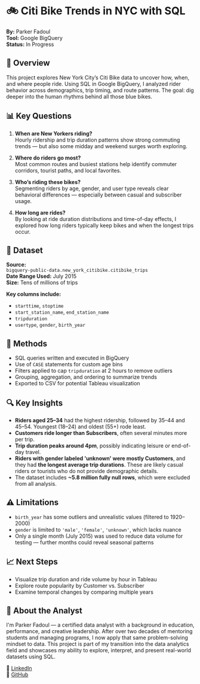 # 🚲 Citi Bike Trends in NYC with SQL

**By:** Parker Fadoul  
**Tool:** Google BigQuery  
**Status:** In Progress

## 📌 Overview

This project explores New York City’s Citi Bike data to uncover how, when, and where people ride. Using SQL in Google BigQuery, I analyzed rider behavior across demographics, trip timing, and route patterns. The goal: dig deeper into the human rhythms behind all those blue bikes.

## 📊 Key Questions

1. **When are New Yorkers riding?**  
   Hourly ridership and trip duration patterns show strong commuting trends — but also some midday and weekend surges worth exploring.

2. **Where do riders go most?**  
   Most common routes and busiest stations help identify commuter corridors, tourist paths, and local favorites.

3. **Who’s riding these bikes?**  
   Segmenting riders by age, gender, and user type reveals clear behavioral differences — especially between casual and subscriber usage.

4. **How long are rides?**  
   By looking at ride duration distributions and time-of-day effects, I explored how long riders typically keep bikes and when the longest trips occur.

## 📂 Dataset

**Source:**  
`bigquery-public-data.new_york_citibike.citibike_trips`  
**Date Range Used:** July 2015  
**Size:** Tens of millions of trips

**Key columns include:**
- `starttime`, `stoptime`
- `start_station_name`, `end_station_name`
- `tripduration`
- `usertype`, `gender`, `birth_year`

## 🧠 Methods

- SQL queries written and executed in BigQuery  
- Use of `CASE` statements for custom age bins 
- Filters applied to cap `tripduration` at 2 hours to remove outliers  
- Grouping, aggregation, and ordering to summarize trends  
- Exported to CSV for potential Tableau visualization  

## 🔍 Key Insights

- **Riders aged 25–34** had the highest ridership, followed by 35–44 and 45–54. Youngest (18–24) and oldest (55+) rode least.  
- **Customers ride longer than Subscribers**, often several minutes more per trip.  
- **Trip duration peaks around 4pm**, possibly indicating leisure or end-of-day travel.  
- **Riders with gender labeled 'unknown' were mostly Customers**, and they had **the longest average trip durations**. These are likely casual riders or tourists who do not provide demographic details.  
- The dataset includes **~5.8 million fully null rows**, which were excluded from all analysis.  

## ⚠️ Limitations

- `birth_year` has some outliers and unrealistic values (filtered to 1920–2000)  
- `gender` is limited to `'male'`, `'female'`, `'unknown'`, which lacks nuance  
- Only a single month (July 2015) was used to reduce data volume for testing — further months could reveal seasonal patterns  

## 📈 Next Steps

- Visualize trip duration and ride volume by hour in Tableau  
- Explore route popularity by Customer vs. Subscriber  
- Examine temporal changes by comparing multiple years  

## 👤 About the Analyst

I'm Parker Fadoul — a certified data analyst with a background in education, performance, and creative leadership. After over two decades of mentoring students and managing programs, I now apply that same problem-solving mindset to data. This project is part of my transition into the data analytics field and showcases my ability to explore, interpret, and present real-world datasets using SQL.


🔗 [LinkedIn](https://www.linkedin.com/in/parker-fadoul-63449135b/)  
🔗 [GitHub](https://github.com/ParkerFadoul)
